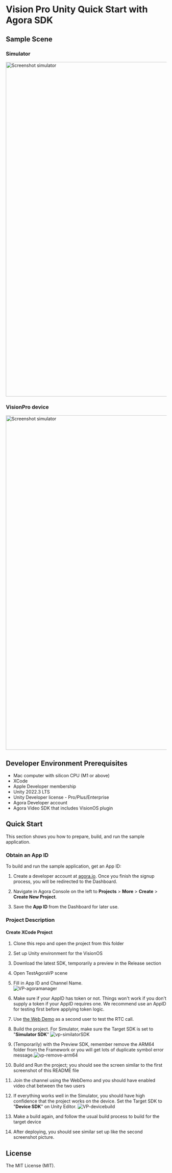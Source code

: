 # Vision Pro Unity Quick Start with Agora SDK

## Sample Scene

### Simulator
<img width="1048" alt="Screenshot simulator" src="https://github.com/icywind/HelloAgoraVision/assets/1261195/def63eca-ac8a-4655-a921-8099ce172895">

### VisionPro device
<img width="1048" alt="Screenshot simulator"  src="https://github.com/icywind/HelloAgoraVision/assets/1261195/916ea8b2-8e52-4489-a1f0-8e31025b2035">

## Developer Environment Prerequisites
-   Mac computer with silicon CPU (M1 or above)    
-   XCode    
-   Apple Developer membership
-   Unity 2022.3 LTS  
-   Unity Developer license - Pro/Plus/Enterprise
-   Agora Developer account
-   Agora Video SDK that includes VisionOS plugin
## Quick Start

This section shows you how to prepare, build, and run the sample application.

### Obtain an App ID
To build and run the sample application, get an App ID:

1. Create a developer account at [agora.io](https://dashboard.agora.io/signin/). Once you finish the signup process, you will be redirected to the Dashboard.

2. Navigate in Agora Console on the left to **Projects** > **More** > **Create** > **Create New Project**.

3. Save the **App ID** from the Dashboard for later use.
  
### Project Description

#### Create XCode Project
1. Clone this repo and open the project from this folder
2. Set up Unity environment for the VisionOS 
3. Download the latest SDK, temporarily a preview in the Release section
4. Open TestAgoraVP scene
5. Fill in App ID and Channel Name.  
![VP-agoramanager](https://github.com/icywind/HelloAgoraVision/assets/1261195/43b944ba-bd88-4d0e-8359-cb1d84fbcb92)

6. Make sure if your AppID has token or not.  Things won't work if you don't supply a token if your AppID requires one.  We recommend use an AppID for testing first before applying token logic.
7. Use [the Web Demo](https://webdemo.agora.io/basicVideoCall/index.html) as a second user to test the RTC call.
8. Build the project.  For Simulator, make sure the Target SDK is set to "**Simulator SDK**"
  ![vp-similatorSDK](https://github.com/icywind/HelloAgoraVision/assets/1261195/667b91a9-48f3-479c-b65b-ed50543891a8)
9. (Temporarily) with the Preview SDK, remember remove the ARM64 folder from the Framework or you will get lots of duplicate symbol error message.![vp-remove-arm64](https://github.com/icywind/HelloAgoraVision/assets/1261195/9db941b4-b85c-4354-9ac4-c906a2d042f3)
10. Build and Run the project; you should see the screen similar to the first screenshot of this README file
11. Join the channel using the WebDemo and you should have enabled video chat between the two users
12. If everything works well in the Simulator, you should have high confidence that the project works on the device.  Set the Target SDK to "**Device SDK**" on Unity Editor.
![VP-devicebuild](https://github.com/icywind/HelloAgoraVision/assets/1261195/bbc1e63c-8461-4b6a-b6c1-a27ca8cdd3e6)
 13. Make a build again, and follow the usual build process to build for the target device
 14. After deploying, you should see similar set up like the second screenshot picture.
  
## License

The MIT License (MIT).
